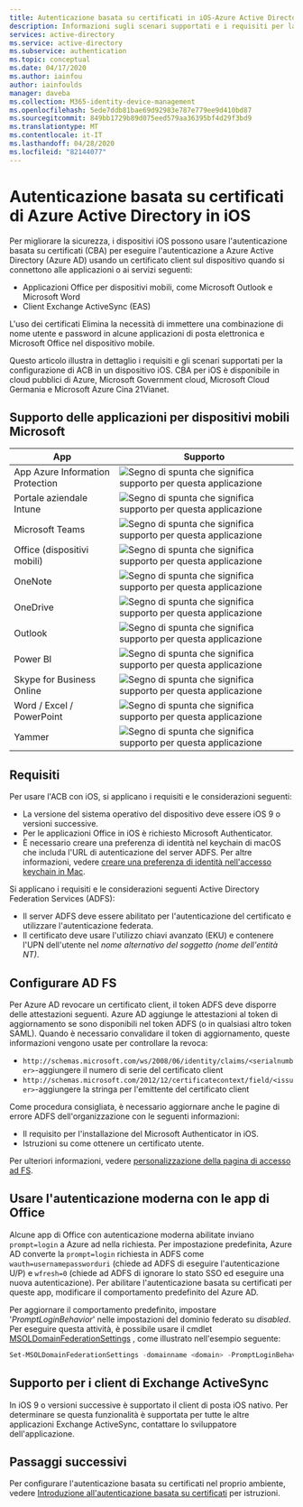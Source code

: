 ```yaml
---
title: Autenticazione basata su certificati in iOS-Azure Active Directory
description: Informazioni sugli scenari supportati e i requisiti per la configurazione dell'autenticazione basata su certificati per Azure Active Directory nelle soluzioni con i dispositivi iOS
services: active-directory
ms.service: active-directory
ms.subservice: authentication
ms.topic: conceptual
ms.date: 04/17/2020
ms.author: iainfou
author: iainfoulds
manager: daveba
ms.collection: M365-identity-device-management
ms.openlocfilehash: 5ede7ddb81bae69d92983e787e779ee9d410bd87
ms.sourcegitcommit: 849bb1729b89d075eed579aa36395bf4d29f3bd9
ms.translationtype: MT
ms.contentlocale: it-IT
ms.lasthandoff: 04/28/2020
ms.locfileid: "82144077"
---
```

# <a name="azure-active-directory-certificate-based-authentication-on-ios"></a>Autenticazione basata su certificati di Azure Active Directory in iOS

Per migliorare la sicurezza, i dispositivi iOS possono usare l'autenticazione basata su certificati (CBA) per eseguire l'autenticazione a Azure Active Directory (Azure AD) usando un certificato client sul dispositivo quando si connettono alle applicazioni o ai servizi seguenti:

* Applicazioni Office per dispositivi mobili, come Microsoft Outlook e Microsoft Word
* Client Exchange ActiveSync (EAS)

L'uso dei certificati Elimina la necessità di immettere una combinazione di nome utente e password in alcune applicazioni di posta elettronica e Microsoft Office nel dispositivo mobile.

Questo articolo illustra in dettaglio i requisiti e gli scenari supportati per la configurazione di ACB in un dispositivo iOS. CBA per iOS è disponibile in cloud pubblici di Azure, Microsoft Government cloud, Microsoft Cloud Germania e Microsoft Azure Cina 21Vianet.

## <a name="microsoft-mobile-applications-support"></a>Supporto delle applicazioni per dispositivi mobili Microsoft

| App | Supporto |
| --- | --- |
| App Azure Information Protection |![Segno di spunta che significa supporto per questa applicazione][1] |
| Portale aziendale Intune |![Segno di spunta che significa supporto per questa applicazione][1] |
| Microsoft Teams |![Segno di spunta che significa supporto per questa applicazione][1] |
| Office (dispositivi mobili) |![Segno di spunta che significa supporto per questa applicazione][1] |
| OneNote |![Segno di spunta che significa supporto per questa applicazione][1] |
| OneDrive |![Segno di spunta che significa supporto per questa applicazione][1] |
| Outlook |![Segno di spunta che significa supporto per questa applicazione][1] |
| Power BI |![Segno di spunta che significa supporto per questa applicazione][1] |
| Skype for Business Online |![Segno di spunta che significa supporto per questa applicazione][1] |
| Word / Excel / PowerPoint |![Segno di spunta che significa supporto per questa applicazione][1] |
| Yammer |![Segno di spunta che significa supporto per questa applicazione][1] |

## <a name="requirements"></a>Requisiti

Per usare l'ACB con iOS, si applicano i requisiti e le considerazioni seguenti:

* La versione del sistema operativo del dispositivo deve essere iOS 9 o versioni successive.
* Per le applicazioni Office in iOS è richiesto Microsoft Authenticator.
* È necessario creare una preferenza di identità nel keychain di macOS che includa l'URL di autenticazione del server ADFS. Per altre informazioni, vedere [creare una preferenza di identità nell'accesso keychain in Mac](https://support.apple.com/guide/keychain-access/create-an-identity-preference-kyca6343b6c9/mac).

Si applicano i requisiti e le considerazioni seguenti Active Directory Federation Services (ADFS):

* Il server ADFS deve essere abilitato per l'autenticazione del certificato e utilizzare l'autenticazione federata.
* Il certificato deve usare l'utilizzo chiavi avanzato (EKU) e contenere l'UPN dell'utente nel *nome alternativo del soggetto (nome dell'entità NT)*.

## <a name="configure-adfs"></a>Configurare AD FS

Per Azure AD revocare un certificato client, il token ADFS deve disporre delle attestazioni seguenti. Azure AD aggiunge le attestazioni al token di aggiornamento se sono disponibili nel token ADFS (o in qualsiasi altro token SAML). Quando è necessario convalidare il token di aggiornamento, queste informazioni vengono usate per controllare la revoca:

* `http://schemas.microsoft.com/ws/2008/06/identity/claims/<serialnumber>`-aggiungere il numero di serie del certificato client
* `http://schemas.microsoft.com/2012/12/certificatecontext/field/<issuer>`-aggiungere la stringa per l'emittente del certificato client

Come procedura consigliata, è necessario aggiornare anche le pagine di errore ADFS dell'organizzazione con le seguenti informazioni:

* Il requisito per l'installazione del Microsoft Authenticator in iOS.
* Istruzioni su come ottenere un certificato utente.

Per ulteriori informazioni, vedere [personalizzazione della pagina di accesso ad FS](https://technet.microsoft.com/library/dn280950.aspx).

## <a name="use-modern-authentication-with-office-apps"></a>Usare l'autenticazione moderna con le app di Office

Alcune app di Office con autenticazione moderna abilitate inviano `prompt=login` a Azure ad nella richiesta. Per impostazione predefinita, Azure AD converte la `prompt=login` richiesta in ADFS come `wauth=usernamepassworduri` (chiede ad ADFS di eseguire l'autenticazione U/P) e `wfresh=0` (chiede ad ADFS di ignorare lo stato SSO ed eseguire una nuova autenticazione). Per abilitare l'autenticazione basata su certificati per queste app, modificare il comportamento predefinito del Azure AD.

Per aggiornare il comportamento predefinito, impostare '*PromptLoginBehavior*' nelle impostazioni del dominio federato su *disabled*. Per eseguire questa attività, è possibile usare il cmdlet [MSOLDomainFederationSettings](/powershell/module/msonline/set-msoldomainfederationsettings?view=azureadps-1.0) , come illustrato nell'esempio seguente:

```powershell
Set-MSOLDomainFederationSettings -domainname <domain> -PromptLoginBehavior Disabled
```

## <a name="support-for-exchange-activesync-clients"></a>Supporto per i client di Exchange ActiveSync

In iOS 9 o versioni successive è supportato il client di posta iOS nativo. Per determinare se questa funzionalità è supportata per tutte le altre applicazioni Exchange ActiveSync, contattare lo sviluppatore dell'applicazione.

## <a name="next-steps"></a>Passaggi successivi

Per configurare l'autenticazione basata su certificati nel proprio ambiente, vedere [Introduzione all'autenticazione basata su certificati](active-directory-certificate-based-authentication-get-started.md) per istruzioni.

<!--Image references-->
[1]: ./media/active-directory-certificate-based-authentication-ios/ic195031.png
